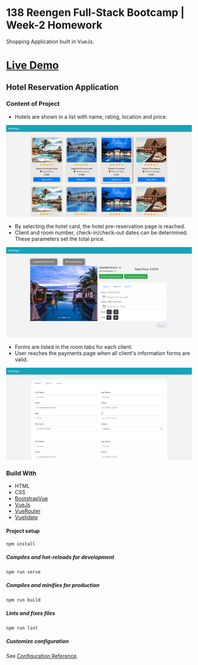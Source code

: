 # 138 Reengen Full-Stack Bootcamp | Week-2 Homework

Shopping Application built in VueJs.

# [Live Demo](https://hotel-app-week-2-gokberk.netlify.app/)

## Hotel Reservation Application

### Content of Project

- Hotels are shown in a list with name, rating, location and price.

![](screenshots/hotels-list.png)

- By selecting the hotel card, the hotel pre-reservation page is reached.
- Client and room number, check-in/check-out dates can be determined. These parameters set the total price.

![](screenshots/hotel-detail-page.png)

- Forms are listed in the room tabs for each client. 
- User reaches the payments page when all client's information forms are valid.

![](screenshots/client-forms.png)

### Build With

- HTML
- CSS
- [BootstrapVue](https://bootstrap-vue.org/)
- [VueJs](https://vuejs.org/)
- [VueRouter](https://router.vuejs.org/)
- [Vuelidate](https://vuelidate.js.org/)


#### Project setup
```
npm install
```

##### Compiles and hot-reloads for development
```
npm run serve
```

##### Compiles and minifies for production
```
npm run build
```

##### Lints and fixes files
```
npm run lint
```

##### Customize configuration
See [Configuration Reference](https://cli.vuejs.org/config/).
